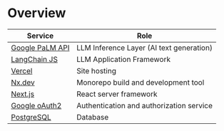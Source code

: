 # Overview

|  Service                                                                     | Role |
|---                                                                           |---|
|  [Google PaLM API](https://developers.generativeai.google/products/palm)     | LLM Inference Layer (AI text generation) |
|  [LangChain JS](https://js.langchain.com/docs/get_started/introduction)      | LLM Application Framework |
|  [Vercel](https://vercel.com/)                                               | Site hosting |
|  [Nx.dev](https://nx.dev/)                                                   | Monorepo build and development tool |
|  [Next.js](https://nextjs.org/)                                              | React server framework |
|  [Google oAuth2](https://developers.google.com/identity/protocols/oauth2)    | Authentication and authorization service |
|  [PostgreSQL](https://www.postgresql.org/)                                   | Database |